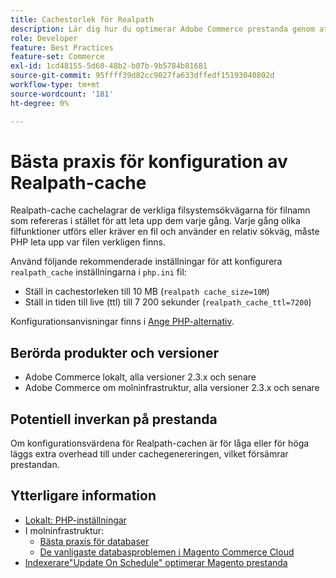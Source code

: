 ```yaml
---
title: Cachestorlek för Realpath
description: Lär dig hur du optimerar Adobe Commerce prestanda genom att uppdatera konfigurationen av PHP-lässökvägscachen så att den använder de rekommenderade inställningarna.
role: Developer
feature: Best Practices
feature-set: Commerce
exl-id: 1cd48155-5d60-48b2-b07b-9b5784b81681
source-git-commit: 95ffff39d82cc9027fa633dffedf15193040802d
workflow-type: tm+mt
source-wordcount: '181'
ht-degree: 0%

---
```


# Bästa praxis för konfiguration av Realpath-cache

Realpath-cache cachelagrar de verkliga filsystemsökvägarna för filnamn som refereras i stället för att leta upp dem varje gång. Varje gång olika filfunktioner utförs eller kräver en fil och använder en relativ sökväg, måste PHP leta upp var filen verkligen finns.

Använd följande rekommenderade inställningar för att konfigurera `realpath_cache` inställningarna i `php.ini` fil:

- Ställ in cachestorleken till 10 MB (`realpath cache_size=10M`)
- Ställ in tiden till live (ttl) till 7 200 sekunder (`realpath_cache_ttl=7200`)

Konfigurationsanvisningar finns i [Ange PHP-alternativ](../../../installation/prerequisites/php-settings.md#how-to-set-php-options).

## Berörda produkter och versioner

- Adobe Commerce lokalt, alla versioner 2.3.x och senare
- Adobe Commerce om molninfrastruktur, alla versioner 2.3.x och senare

## Potentiell inverkan på prestanda

Om konfigurationsvärdena för Realpath-cachen är för låga eller för höga läggs extra overhead till under cachegenereringen, vilket försämrar prestandan.

## Ytterligare information

- [Lokalt: PHP-inställningar](../../../performance/software.md#php-settings)
- I molninfrastruktur:
   - [Bästa praxis för databaser](database-on-cloud.md)
   - [De vanligaste databasproblemen i Magento Commerce Cloud](../maintenance/resolve-database-performance-issues.md)
- [Indexerare&quot;Update On Schedule&quot; optimerar Magento prestanda](../maintenance/indexer-configuration.md)
